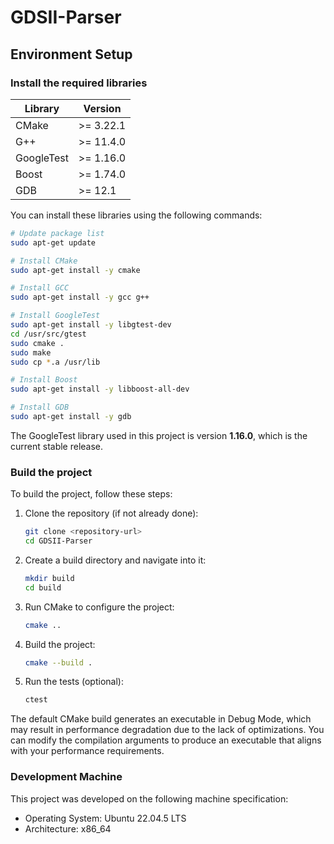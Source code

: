# GDSII-Parser

## Environment Setup

### **Install the required libraries**

| Library    | Version          |
|------------|------------------|
| CMake      | >= 3.22.1        |
| G++        | >= 11.4.0        |
| GoogleTest | >= 1.16.0        |
| Boost      | >= 1.74.0        |
| GDB        | >= 12.1          |

You can install these libraries using the following commands:

```sh
# Update package list
sudo apt-get update

# Install CMake
sudo apt-get install -y cmake

# Install GCC
sudo apt-get install -y gcc g++

# Install GoogleTest
sudo apt-get install -y libgtest-dev
cd /usr/src/gtest
sudo cmake .
sudo make
sudo cp *.a /usr/lib

# Install Boost
sudo apt-get install -y libboost-all-dev

# Install GDB
sudo apt-get install -y gdb
```

The GoogleTest library used in this project is version **1.16.0**, which is the current stable release.

### **Build the project**

To build the project, follow these steps:

1. Clone the repository (if not already done):
   ```sh
   git clone <repository-url>
   cd GDSII-Parser
   ```

2. Create a build directory and navigate into it:
   ```sh
   mkdir build
   cd build
   ```

3. Run CMake to configure the project:
   ```sh
   cmake ..
   ```

4. Build the project:
   ```sh
   cmake --build .
   ```

5. Run the tests (optional):
   ```sh
   ctest
   ```

The default CMake build generates an executable in Debug Mode, which may result in performance degradation due to the lack of optimizations. You can modify the compilation arguments to produce an executable that aligns with your performance requirements.

### **Development Machine**

This project was developed on the following machine specification:

- Operating System: Ubuntu 22.04.5 LTS
- Architecture: x86_64